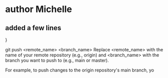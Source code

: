 # author Michelle 
## added a few lines
}

git push <remote_name> <branch_name>
Replace <remote_name> with the name of your remote repository (e.g., origin) and <branch_name> with the branch you want to push to (e.g., main or master).

For example, to push changes to the origin repository's main branch, yo
